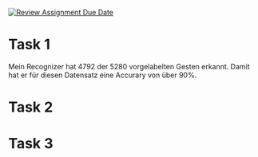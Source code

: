 [![Review Assignment Due Date](https://classroom.github.com/assets/deadline-readme-button-22041afd0340ce965d47ae6ef1cefeee28c7c493a6346c4f15d667ab976d596c.svg)](https://classroom.github.com/a/b5LOHcJJ)


# Task 1

Mein Recognizer hat 4792 der 5280 vorgelabelten Gesten erkannt. Damit hat er für diesen Datensatz eine Accurary von über 90%.

# Task 2

# Task 3
